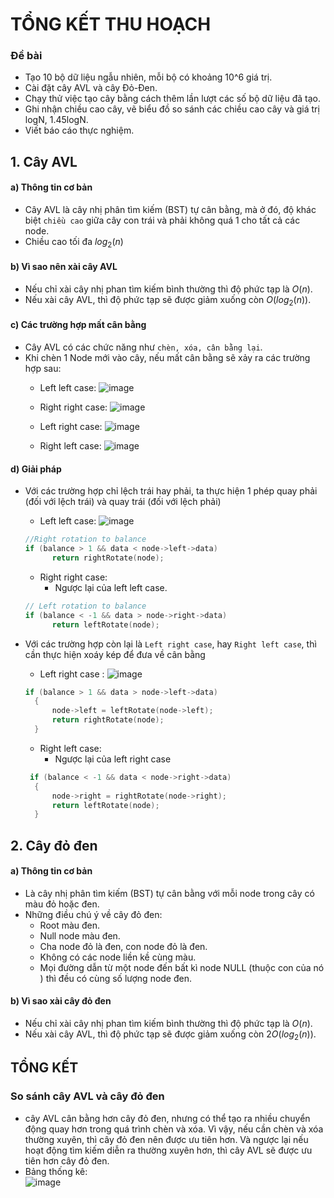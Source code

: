# TỔNG KẾT THU HOẠCH #

### Đề bài ###
- Tạo 10 bộ dữ liệu ngẫu nhiên, mỗi bộ có khoảng 10^6 giá trị.
- Cài đặt cây AVL và cây Đỏ-Đen.
- Chạy thử việc tạo cây bằng cách thêm lần lượt các số bộ dữ liệu đã tạo.
- Ghi nhận chiều cao cây, vẽ biểu đồ so sánh các chiều cao cây và giá trị logN, 1.45logN. 
- Viết báo cáo thực nghiệm.

## 1. Cây AVL ##
#### a) Thông tin cơ bản ####
- Cây AVL là cây nhị phân tìm kiếm (BST) tự cân bằng, mà ở đó, độ khác biệt ``` chiều cao ``` giữa cây con trái và phải không quá 1 cho tất cả các node.
- Chiều cao tối đa $log_2(n)$ 
#### b) Vì sao nên xài cây AVL ####
- Nếu chỉ xài cây nhị phan tìm kiếm bình thường thì độ phức tạp là $O(n)$.
- Nếu xài cây AVL, thì độ phức tạp sẽ được giảm xuống còn $O(log_2(n))$.
#### c) Các trường hợp mất cân bằng ####
- Cây AVL có các chức năng như ``` chèn, xóa, cân bằng lại ```.
- Khi chèn 1 Node mới vào cây, nếu mất cân bằng sẽ xảy ra các trường hợp sau:
  - Left left case:
  ![image](https://github.com/PeanutButter6996/IT003/assets/109911533/76499384-406a-471c-9225-5ad69ec1daa4)
  
  - Right right case:
  ![image](https://github.com/PeanutButter6996/IT003/assets/109911533/81c7fcb8-f27e-480b-9a6b-ffc8702fdc1b)
  
  - Left right case:
  ![image](https://github.com/PeanutButter6996/IT003/assets/109911533/e7b91d99-5b38-47fe-b06a-819300a0465e)

  - Right left case:
  ![image](https://github.com/PeanutButter6996/IT003/assets/109911533/48d39a63-4114-4282-9ee4-aa3c64cf6fdf)

#### d) Giải pháp ####
- Với các trường hợp chỉ lệch trái hay phải, ta thực hiện 1 phép quay phải (đối với lệch trái) và quay trái (đối với lệch phải)
  - Left left case:
  ![image](https://github.com/PeanutButter6996/IT003/assets/109911533/ee1c3b7c-a782-4572-9c51-8428ddcbb12a)
  ```cpp
  //Right rotation to balance
  if (balance > 1 && data < node->left->data)
        return rightRotate(node);
  ```
  
  - Right right case:
    - Ngược lại của left left case.
  ```cpp
  // Left rotation to balance
  if (balance < -1 && data > node->right->data)
        return leftRotate(node);
  ```
  
- Với các trường hợp còn lại là ``` Left right case ```, hay ```Right left case```, thì cần thực hiện xoáy kép để đưa về cân bằng
  - Left right case :
  ![image](https://github.com/PeanutButter6996/IT003/assets/109911533/717bb77e-997b-4f83-8df3-24f2b4810488)
  ```cpp
  if (balance > 1 && data > node->left->data)
    {
        node->left = leftRotate(node->left);
        return rightRotate(node);
    }
  ```

  - Right left case:
    - Ngược lại của left right case
  ```cpp
   if (balance < -1 && data < node->right->data)
    {
        node->right = rightRotate(node->right);
        return leftRotate(node);
    }
   ```
 
## 2. Cây đỏ đen ##
#### a) Thông tin cơ bản ####
- Là cây nhị phân tìm kiếm (BST) tự cân bằng với mỗi node trong cây có màu đỏ hoặc đen.
- Những điều chú ý về cây đỏ đen:
  - Root màu đen.
  - Null node màu đen.
  - Cha node đỏ là đen, con node đỏ là đen.
  - Không có các node liền kề cùng màu.
  - Mọi đường dẫn từ một node đến bất kì node NULL (thuộc con của nó ) thì đều có cùng số lượng node đen.
#### b) Vì sao xài cây đỏ đen ####
- Nếu chỉ xài cây nhị phan tìm kiếm bình thường thì độ phức tạp là $O(n)$.
- Nếu xài cây AVL, thì độ phức tạp sẽ được giảm xuống còn $2O(log_2(n))$.

## TỔNG KẾT ##
### So sánh cây AVL và cây đỏ đen ### 
- cây AVL cân bằng hơn cây đỏ đen, nhưng có thể tạo ra nhiều chuyển động quay hơn trong quá trình chèn và xóa. Vì vậy, nếu cần chèn và xóa thường xuyên, thì cây đỏ đen nên được ưu tiên hơn. Và ngược lại nếu hoạt động tìm kiếm diễn ra thường xuyên hơn, thì cây AVL sẽ được ưu tiên hơn cây đỏ đen.
- Bảng thống kê:</br >
![image](https://github.com/PeanutButter6996/IT003/assets/109911533/bca3120f-3883-4abd-9b27-80457341e878)

